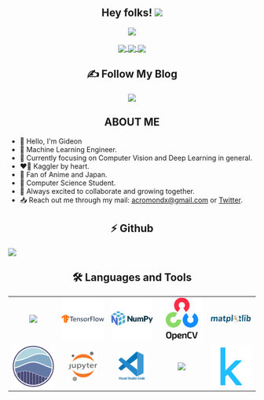 
<h2 align="center">
  Hey folks!
  <img src="https://media.giphy.com/media/hvRJCLFzcasrR4ia7z/giphy.gif" width="28">
</h2>

<!-- Typing SVG by DenverCoder1 - https://github.com/acromondx/readme-typing-svg -->
<p align="center">
  <a href="https://github.com/acromondx/readme-typing-svg"><img src="https://readme-typing-svg.herokuapp.com/?lines=I'm%20Gideon;A%20Passionate%20ML%20Dev%20from%20Ghana!;Always%20learning%20new%20things&font=Fira%20Code&center=true&width=440&height=45&color=f75c7e&vCenter=true&size=22"></a>
</p>

<!-- Social Media Handles -->
<p align="center">
  <a href="https://twitter.com/acromondx">
  <img align="center" src="https://img.shields.io/twitter/follow/acromondx?label=Twitter&logo=twitter&style=for-the-badge" />  
</a>
  <a href="https://www.linkedin.com/in/acromondx/">
  <img align="center" src="https://img.shields.io/badge/linkedin-%230077B5.svg?style=for-the-badge&logo=linkedin&logoColor=white" />
</a>
  <a href="https://www.kaggle.com/acromondx">
  <img align="center" src="https://img.shields.io/badge/Kaggle-035a7d?style=for-the-badge&logo=kaggle&logoColor=white" />
</a>


</p>

<h2 align="center">✍ Follow My Blog </h2>
<p align="center">
  <a href="https://acromondx.hashnode.dev/">
  <img align="center" src="https://img.shields.io/badge/hashnode-3f31f7?style=for-the-badge&logo=hashnode&logoColor=white" />
</a>
</p>

<!-- About me section-->
<h2 align="center"> ABOUT ME </h2>
<p align="center">
  
  - 👋 Hello, I'm Gideon
  - 🤖 Machine Learning Engineer.
  - 🧠 Currently focusing on Computer Vision and Deep Learning in general.
  - ❤️‍🔥 Kaggler by heart.
  - 🗾 Fan of Anime and Japan.
  - 🏫 Computer Science Student.
  - 🤗 Always excited to collaborate and growing together.
  - 📥 Reach out me through my mail: acromondx@gmail.com or [Twitter](https://twitter.com/acromondx).
  
  
</p>


<!--Github Stats-->
<h2 align="center">⚡ Github</h2>
<a href="https://github.com/acromondx/github-readme-stats">
  <img align="center" src="https://github-readme-stats.vercel.app/api?username=acromondx&theme=tokyonight&show_icons=true)" />
</a>


<h2 align="center">🛠 Languages and Tools</h2>

<table width="100" align="center">
<tr>
    <td align='center' width="100">
        <img src="https://raw.githubusercontent.com/rahul-jha98/github_readme_icons/main/language_and_tools/square/python/python.svg">
    </td>
    <td align='center' width="100">
        <img src="https://github.com/devicons/devicon/blob/master/icons/tensorflow/tensorflow-original-wordmark.svg">
    </td>
    <td align='center' width="100">
        <img src="https://github.com/devicons/devicon/blob/master/icons/numpy/numpy-original-wordmark.svg">
    </td>
    <td align='center'  width="100">
        <img src="https://github.com/devicons/devicon/blob/master/icons/opencv/opencv-original-wordmark.svg">
    </td>
    <td align='center'  width="100">
        <img src="https://github.com/acromondx/acromondx/blob/main/matplotlib.png">
    </td>
</tr>
<tr>
     <td align='center' width="100">
        <img src="https://github.com/acromondx/acromondx/blob/main/seaborn.png">
    </td>
    <td align='center' width="100">
        <img src="https://github.com/devicons/devicon/blob/master/icons/jupyter/jupyter-original-wordmark.svg" width="60">
    </td>
    <td align='center' width="100">
        <img src="https://github.com/devicons/devicon/blob/master/icons/vscode/vscode-original-wordmark.svg" width="60">
    </td>
    <td align='center'  width="100">
        <img src="https://raw.githubusercontent.com/rahul-jha98/github_readme_icons/main/language_and_tools/square/git-scm/git-scm.svg">
    </td>
    <td align='center'  width="100">
        <img src="https://github.com/acromondx/acromondx/blob/main/kaggle_logo.png">
    </td>
</tr>
</table>
